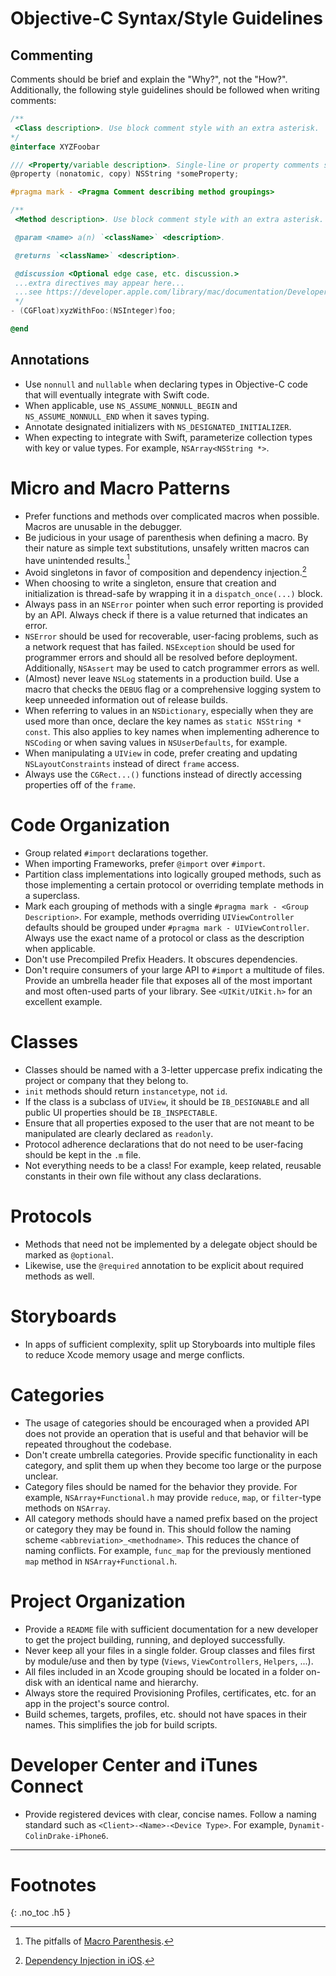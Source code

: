 # Objective-C Syntax/Style Guidelines

## Commenting

Comments should be brief and explain the "Why?", not the "How?". Additionally, the following style guidelines should be followed when writing comments:

```objective-c
/**
 <Class description>. Use block comment style with an extra asterisk.
*/
@interface XYZFoobar

/// <Property/variable description>. Single-line or property comments should use three slashes.
@property (nonatomic, copy) NSString *someProperty;

#pragma mark - <Pragma Comment describing method groupings>

/**
 <Method description>. Use block comment style with an extra asterisk.

 @param <name> a(n) `<className>` <description>.

 @returns `<className>` <description>.

 @discussion <Optional edge case, etc. discussion.>
 ...extra directives may appear here...
 ...see https://developer.apple.com/library/mac/documentation/DeveloperTools/Conceptual/HeaderDoc/intro/intro.html...
 */
- (CGFloat)xyzWithFoo:(NSInteger)foo;

@end
```

## Annotations

* Use `nonnull` and `nullable` when declaring types in Objective-C code that will eventually integrate with Swift code.
* When applicable, use `NS_ASSUME_NONNULL_BEGIN` and `NS_ASSUME_NONNULL_END` when it saves typing.
* Annotate designated initializers with `NS_DESIGNATED_INITIALIZER`.
* When expecting to integrate with Swift, parameterize collection types with key or value types. For example, `NSArray<NSString *>`.

# Micro and Macro Patterns

* Prefer functions and methods over complicated macros when possible. Macros are unusable in the debugger.
* Be judicious in your usage of parenthesis when defining a macro. By their nature as simple text substitutions, unsafely written macros can have unintended results.[^1]
* Avoid singletons in favor of composition and dependency injection.[^2]
* When choosing to write a singleton, ensure that creation and initialization is thread-safe by wrapping it in a `dispatch_once(...)` block.
* Always pass in an `NSError` pointer when such error reporting is provided by an API. Always check if there is a value returned that indicates an error.
* `NSError` should be used for recoverable, user-facing problems, such as a network request that has failed. `NSException` should be used for programmer errors and should all be resolved before deployment. Additionally, `NSAssert` may be used to catch programmer errors as well.
* (Almost) never leave `NSLog` statements in a production build. Use a macro that checks the `DEBUG` flag or a comprehensive logging system to keep unneeded information out of release builds.
* When referring to values in an `NSDictionary`, especially when they are used more than once, declare the key names as `static NSString * const`. This also applies to key names when implementing adherence to `NSCoding` or when saving values in `NSUserDefaults`, for example.
* When manipulating a `UIView` in code, prefer creating and updating `NSLayoutConstraints` instead of direct `frame` access.
* Always use the `CGRect...()` functions instead of directly accessing properties off of the `frame`.

# Code Organization

* Group related `#import` declarations together.
* When importing Frameworks, prefer `@import` over `#import`.
* Partition class implementations into logically grouped methods, such as those implementing a certain protocol or overriding template methods in a superclass.
* Mark each grouping of methods with a single `#pragma mark - <Group Description>`. For example, methods overriding `UIViewController` defaults should be grouped under `#pragma mark - UIViewController`. Always use the exact name of a protocol or class as the description when applicable.
* Don't use Precompiled Prefix Headers. It obscures dependencies.
* Don't require consumers of your large API to `#import` a multitude of files. Provide an umbrella header file that exposes all of the most important and most often-used parts of your library. See `<UIKit/UIKit.h>` for an excellent example.

# Classes

* Classes should be named with a 3-letter uppercase prefix indicating the project or company that they belong to.
* `init` methods should return `instancetype`, not `id`.
* If the class is a subclass of `UIView`, it should be `IB_DESIGNABLE` and all public UI properties should be `IB_INSPECTABLE`.
* Ensure that all properties exposed to the user that are not meant to be manipulated are clearly declared as `readonly`.
* Protocol adherence declarations that do not need to be user-facing should be kept in the `.m` file.
* Not everything needs to be a class! For example, keep related, reusable constants in their own file without any class declarations.

# Protocols

* Methods that need not be implemented by a delegate object should be marked as `@optional`.
* Likewise, use the `@required` annotation to be explicit about required methods as well.

# Storyboards

* In apps of sufficient complexity, split up Storyboards into multiple files to reduce Xcode memory usage and merge conflicts.

# Categories

* The usage of categories should be encouraged when a provided API does not provide an operation that is useful and that behavior will be repeated throughout the codebase.
* Don't create umbrella categories. Provide specific functionality in each category, and split them up when they become too large or the purpose unclear.
* Category files should be named for the behavior they provide. For example, `NSArray+Functional.h` may provide `reduce`, `map`, or `filter`-type methods on  `NSArray`.
* All category methods should have a named prefix based on the project or category they may be found in. This should follow the naming scheme `<abbreviation>_<methodname>`. This reduces the chance of naming conflicts. For example, `func_map` for the previously mentioned `map` method in `NSArray+Functional.h`.

# Project Organization

* Provide a `README` file with sufficient documentation for a new developer to get the project building, running, and deployed successfully.
* Never keep all your files in a single folder. Group classes and files first by module/use and then by type (`Views`, `ViewControllers`, `Helpers`, ...).
* All files included in an Xcode grouping should be located in a folder on-disk with an identical name and hierarchy.
* Always store the required Provisioning Profiles, certificates, etc. for an app in the project's source control.
* Build schemes, targets, profiles, etc. should not have spaces in their names. This simplifies the job for build scripts.

# Developer Center and iTunes Connect

* Provide registered devices with clear, concise names. Follow a naming standard such as `<Client>-<Name>-<Device Type>`. For example, `Dynamit-ColinDrake-iPhone6`.

---

# Footnotes
{: .no_toc .h5 }

[^1]: The pitfalls of [Macro Parenthesis](https://docs.freebsd.org/info/cpp/cpp.info.Macro_Parentheses.html).
[^2]: [Dependency Injection in iOS](http://www.objc.io/issues/15-testing/dependency-injection/).
